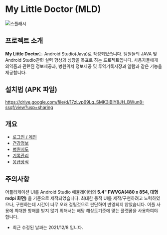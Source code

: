 # My Little Doctor (MLD)

![스플래시](https://user-images.githubusercontent.com/58100710/144800034-fbe6c2e0-d470-417a-b98e-223acbd870f4.png)

## 프로젝트 소개
**My Little Doctor**는 Android Studio(Java)로 작성되었습니다. 팀원들의 JAVA 및 Android Studio관련 실력 향상과 성장을 목표로 하는 프로젝트입니다. 사용자들에게 의약품과 관련된 정보제공과, 병원위치 정보제공 및 투약기록저장과 알람과 같은 기능을 제공합니다.


## 설치법 (APK 파일)
https://drive.google.com/file/d/17zLyp69Lq_SMK3iBIY8JH_BWun8-ssqf/view?usp=sharing

## 개요
- [로그인 / 메인](https://github.com/Hamiric/MLD/blob/main/Login_Main.md)
- [건강정보](https://github.com/Hamiric/MLD/blob/main/Medical_Information.md)
- [병원지도](https://github.com/Hamiric/MLD/blob/main/Hospital_Map.md)
- [기록관리](https://github.com/Hamiric/MLD/blob/main/Record_Management.md)
- [응급상식](https://github.com/Hamiric/MLD/blob/main/Emergency.md)

## 주의사항
어플리케이션 UI를 Android Studio 에뮬레이터의 **5.4" FWVGA(480 x 854, 대형 mdpi 화면)** 을 기준으로 제작되었습니다. 최대한 동적 UI를 제작/구현하려고 노력하였으나, 구현하는데 시간이 너무 오래 걸릴것으로 판단하여 반영되지 않았습니다. 어플 사용에 최대한 방해를 받지 않기 위해서는 해당 해상도기준에 맞는 플랫폼을 사용하여야 합니다.

+ 최근 수정된 날짜는 2021/12/8 입니다.
